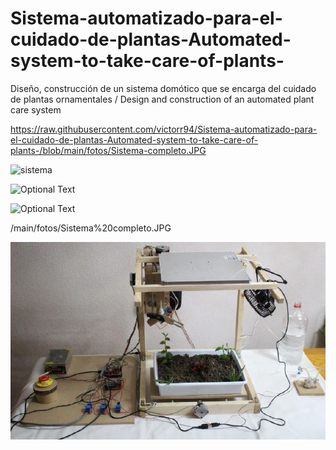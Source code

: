 # Sistema-automatizado-para-el-cuidado-de-plantas-Automated-system-to-take-care-of-plants-
Diseño, construcción de un sistema domótico que se encarga del cuidado de plantas ornamentales / Design and construction of an automated plant care system 

https://raw.githubusercontent.com/victorr94/Sistema-automatizado-para-el-cuidado-de-plantas-Automated-system-to-take-care-of-plants-/blob/main/fotos/Sistema-completo.JPG

![sistema](fotos/Sistema-completo.jpg)

![Optional Text](../master/fotos/Sistema-completo.jpg)

![Optional Text](../blob//main/fotos/Sistema%20completo.JPG)

/main/fotos/Sistema%20completo.JPG

![Optional Text](https://github.com/victorr94/Sistema-automatizado-para-el-cuidado-de-plantas-Automated-system-to-take-care-of-plants-/blob/main/fotos/Sistema%20completo.JPG)


